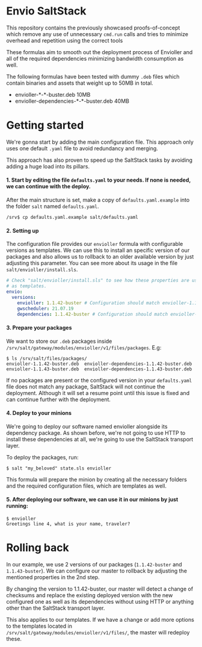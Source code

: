 # Envio SaltStack

This repository contains the previously showcased proofs-of-concept which remove any use of unnecessary `cmd.run` calls
and tries to minimize overhead and repetition using the correct tools

These formulas aim to smooth out the deployment process of Envioller and all of the required dependencies
minimizing bandwidth consumption as well.

The following formulas have been tested with dummy `.deb` files which contain binaries and assets that weight
up to 50MB in total.

* envioller-\*-\*-buster.deb 10MB
* envioller-dependencies-\*-\*-buster.deb 40MB

# Getting started

We're gonna start by adding the main configuration file. This approach only uses one default `.yaml` file
to avoid redundancy and merging.

This approach has also proven to speed up the SaltStack tasks by avoiding adding a huge load into its pillars.

#### **1. Start by editing the file `defaults.yaml` to your needs. If none is needed, we can continue with the deploy.**


After the main structure is set, make a copy of `defaults.yaml.example` into the folder `salt`
named `defaults.yaml`.

```
/srv$ cp defaults.yaml.example salt/defaults.yaml
```

#### **2. Setting up**

The configuration file provides our `envioller` formula with configurable versions as templates. We can use
this to install an specific version of our packages and also allows us to rollback to an older available version
by just adjusting this parameter. You can see more about its usage in the file `salt/envioller/install.sls`.

```yaml
# Check "salt/envioller/install.sls" to see how these properties are used
# as templates.
envio:
  versions:
    envioller: 1.1.42-buster # Configuration should match envioller-1.1.42-buster.deb
    gwscheduler: 21.07.19
    dependencies: 1.1.42-buster # Configuration should match envioller-dependencies-1.1.42-buster.deb
```

#### **3. Prepare your packages**

We want to store our `.deb` packages inside `/srv/salt/gateway/modules/envioller/v1/files/packages`. E.g:

```
$ ls /srv/salt/files/packages/
envioller-1.1.42-buster.deb  envioller-dependencies-1.1.42-buster.deb
envioller-1.1.43-buster.deb  envioller-dependencies-1.1.43-buster.deb
```

If no packages are present or the configured version in your `defaults.yaml` file
does not match any package, SaltStack will not continue the deployment. Although
it will set a resume point until this issue is fixed and can continue further with
the deployment.

#### **4. Deploy to your minions**

We're going to deploy our software named envioller alongside its dependency package.
As shown before, we're not going to use HTTP to install these dependencies at all,
we're going to use the SaltStack transport layer.

To deploy the packages, run:

```
$ salt "my_beloved" state.sls envioller
```

This formula will prepare the minion by creating all the necessary folders and
the required configuration files, which are templates as well.

#### **5. After deploying our software, we can use it in our minions by just running:**

```
$ envioller
Greetings line 4, what is your name, traveler?
```

# Rolling back

In our example, we use 2 versions of our packages (`1.1.42-buster` and `1.1.43-buster`). We
can configure our master to rollback by adjusting the mentioned properties in
the 2nd step.

By changing the version to 1.1.42-buster, our master will detect a change of checksums
and replace the existing deployed version with the new configured one as well as its dependencies
without using HTTP or anything other than the SaltStack transport layer.

This also applies to our templates. If we have a change or add more options to the
templates located in `/srv/salt/gateway/modules/envioller/v1/files/`, the master will redeploy these.
